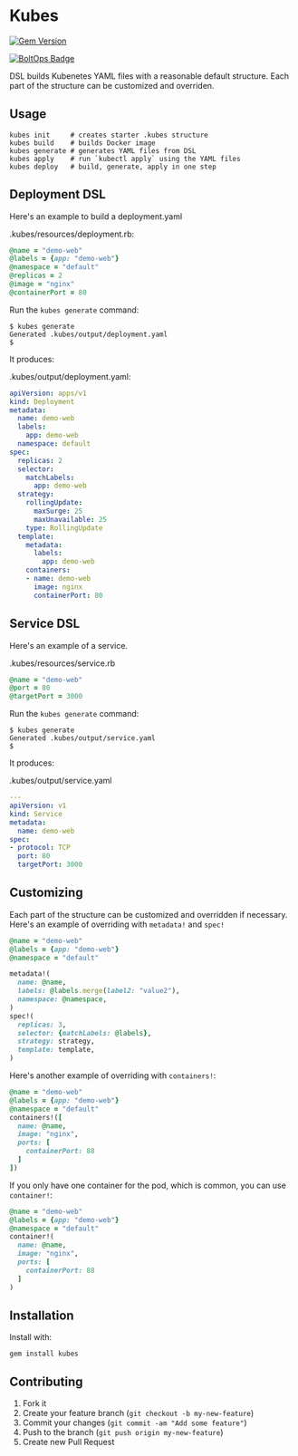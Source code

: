 # Kubes

[![Gem Version](https://badge.fury.io/rb/kubes.png)](http://badge.fury.io/rb/kubes)

[![BoltOps Badge](https://img.boltops.com/boltops/badges/boltops-badge.png)](https://www.boltops.com)

DSL builds Kubenetes YAML files with a reasonable default structure.  Each part of the structure can be customized and overriden.

## Usage

    kubes init     # creates starter .kubes structure
    kubes build    # builds Docker image
    kubes generate # generates YAML files from DSL
    kubes apply    # run `kubectl apply` using the YAML files
    kubes deploy   # build, generate, apply in one step

## Deployment DSL

Here's an example to build a deployment.yaml

.kubes/resources/deployment.rb:

```ruby
@name = "demo-web"
@labels = {app: "demo-web"}
@namespace = "default"
@replicas = 2
@image = "nginx"
@containerPort = 80
```

Run the `kubes generate` command:

    $ kubes generate
    Generated .kubes/output/deployment.yaml
    $

It produces:

.kubes/output/deployment.yaml:

```yaml
apiVersion: apps/v1
kind: Deployment
metadata:
  name: demo-web
  labels:
    app: demo-web
  namespace: default
spec:
  replicas: 2
  selector:
    matchLabels:
      app: demo-web
  strategy:
    rollingUpdate:
      maxSurge: 25
      maxUnavailable: 25
    type: RollingUpdate
  template:
    metadata:
      labels:
        app: demo-web
    containers:
    - name: demo-web
      image: nginx
      containerPort: 80
```

## Service DSL

Here's an example of a service.

.kubes/resources/service.rb

```ruby
@name = "demo-web"
@port = 80
@targetPort = 3000
```

Run the `kubes generate` command:

    $ kubes generate
    Generated .kubes/output/service.yaml
    $

It produces:


.kubes/output/service.yaml

```yaml
---
apiVersion: v1
kind: Service
metadata:
  name: demo-web
spec:
- protocol: TCP
  port: 80
  targetPort: 3000
```

## Customizing

Each part of the structure can be customized and overridden if necessary. Here's an example of overriding with `metadata!` and `spec!`

```ruby
@name = "demo-web"
@labels = {app: "demo-web"}
@namespace = "default"

metadata!(
  name: @name,
  labels: @labels.merge(label2: "value2"),
  namespace: @namespace,
)
spec!(
  replicas: 3,
  selector: {matchLabels: @labels},
  strategy: strategy,
  template: template,
)
```


Here's another example of overriding with `containers!`:

```ruby
@name = "demo-web"
@labels = {app: "demo-web"}
@namespace = "default"
containers!([
  name: @name,
  image: "nginx",
  ports: [
    containerPort: 88
  ]
])
```

If you only have one container for the pod, which is common, you can use `container!`:

```ruby
@name = "demo-web"
@labels = {app: "demo-web"}
@namespace = "default"
container!(
  name: @name,
  image: "nginx",
  ports: [
    containerPort: 88
  ]
)
```


## Installation

Install with:

    gem install kubes

## Contributing

1. Fork it
2. Create your feature branch (`git checkout -b my-new-feature`)
3. Commit your changes (`git commit -am "Add some feature"`)
4. Push to the branch (`git push origin my-new-feature`)
5. Create new Pull Request
